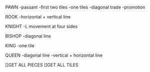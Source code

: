 PAWN
-passant
-first two tiles
-one tiles
-diagonal trade
-promotion

ROOK
-horizontal + vertical line

KNIGHT
-L movement at four sides

BISHOP
-diagonal line 

KING
-one tile

QUEEN
-diagonal line
-vertical + horizontal line


[]GET ALL PIECES
[]GET ALL TILES